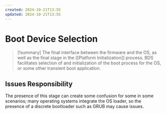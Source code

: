 ```yaml
---
created: 2024-10-21T13:55
updated: 2024-10-21T13:55
---
```


# Boot Device Selection

>[!summary]
>The final interface between the firmware and the OS, as well as the final stage in the [[Platform Initialization]] process. 
>BDS facilitates selection of and initialization of the boot process for the OS, or some other transient boot application.

## Issues Responsibility

The presence of this stage can create some confusion for some in some scenarios; many operating systems integrate the OS loader, so the presence of a discrete bootloader such as GRUB may cause issues.